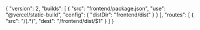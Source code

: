 {
     "version": 2,
     "builds": [
          {
               "src": "frontend/package.json",
               "use": "@vercel/static-build",
               "config": {
                    "distDir": "frontend/dist"
               }
          }
     ],
     "routes": [
          {
               "src": "/(.*)",
               "dest": "/frontend/dist/$1"
          }
     ]
}

